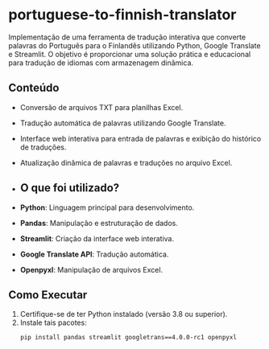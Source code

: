 # portuguese-to-finnish-translator

Implementação de  uma ferramenta de tradução interativa que converte palavras do Português para o Finlandês utilizando Python, Google Translate e Streamlit. O objetivo é proporcionar uma solução prática e educacional para tradução de idiomas com armazenagem dinâmica.

## Conteúdo
- Conversão de arquivos TXT para planilhas Excel.
- Tradução automática de palavras utilizando Google Translate.
- Interface web interativa para entrada de palavras e exibição do histórico de traduções.
- Atualização dinâmica de palavras e traduções no arquivo Excel.

- ## O que foi utilizado?
- **Python**: Linguagem principal para desenvolvimento.
- **Pandas**: Manipulação e estruturação de dados.
- **Streamlit**: Criação da interface web interativa.
- **Google Translate API**: Tradução automática.
- **Openpyxl**: Manipulação de arquivos Excel.


## Como Executar
1. Certifique-se de ter Python instalado (versão 3.8 ou superior).
2. Instale tais pacotes:
   ```bash
   pip install pandas streamlit googletrans==4.0.0-rc1 openpyxl
